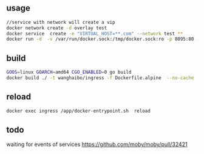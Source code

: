 ## usage
```sh
//service with network will create a vip 
docker network create -d overlay test
docker service  create -e "VIRTUAL_HOST=**.com" --network test ** 
docker run -d  -v /var/run/docker.sock:/tmp/docker.sock:ro -p 8095:80 --network test --name ingress wanghaibo/ingress 
```

## build
```sh
GOOS=linux GOARCH=amd64 CGO_ENABLED=0 go build
docker build ./ -t wanghaibo/ingress -f Dockerfile.alpine  --no-cache 
```

## reload
```sh
docker exec ingress /app/docker-entrypoint.sh  reload
```
## todo
waiting for events of services https://github.com/moby/moby/pull/32421
